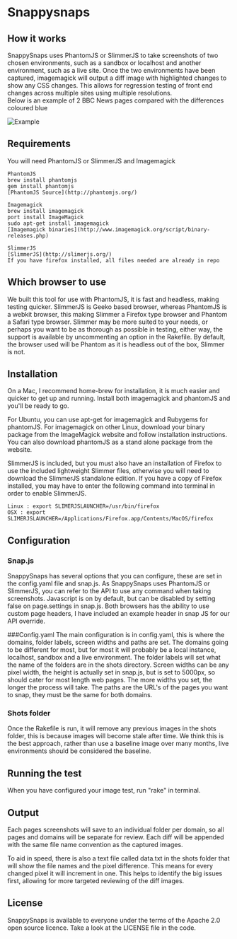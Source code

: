 # Snappysnaps

## How it works
SnappySnaps uses PhantomJS or SlimmerJS to take screenshots of two chosen environments, such as a sandbox or localhost and another environment, such as a live site.  Once the two environments have been captured, imagemagick will output a diff image with highlighted changes to show any CSS changes.  This allows for regression testing of front end changes across multiple sites using multiple resolutions.  
Below is an example of 2 BBC News pages compared with the differences coloured blue

![Example](https://github.com/BBC-News/snappysnaps/raw/master/320_diff.png)

## Requirements
You will need PhantomJS or SlimmerJS and Imagemagick
<pre><code>PhantomJS
brew install phantomjs
gem install phantomjs
[PhantomJS Source](http://phantomjs.org/)

Imagemagick
brew install imagemagick
port install ImageMagick
sudo apt-get install imagemagick
[Imagemagick binaries](http://www.imagemagick.org/script/binary-releases.php)

SlimmerJS
[SlimmerJS](http://slimerjs.org/)
If you have firefox installed, all files needed are already in repo
</pre></code>

## Which browser to use
We built this tool for use with PhantomJS, it is fast and headless, making testing quicker.  SlimmerJS is Geeko based browser, whereas PhantomJS is a webkit browser, this making Slimmer a Firefox type browser and Phantom a Safari type browser.  Slimmer may be more suited to your needs, or perhaps you want to be as thorough as possible in testing, either way, the support is available by uncommenting an option in the Rakefile.  By default, the browser used will be Phantom as it is headless out of the box, Slimmer is not.  

## Installation
On a Mac, I recommend home-brew for installation, it is much easier and quicker to get up and running.  Install both imagemagick and phantomJS and you'll be ready to go.  

For Ubuntu, you can use apt-get for imagemagick and Rubygems for phantomJS. For imagemagick on other Linux, download your binary package from the ImageMagick website and follow installation instructions.  You can also download phantomJS as a stand alone package from the website.

SlimmerJS is included, but you must also have an installation of Firefox to use the included lightweight Slimmer files, otherwise you will need to download the SlimmerJS standalone edition.  If you have a copy of Firefox installed, you may have to enter the following command into terminal in order to enable SlimmerJS.

<pre><code>Linux : export SLIMERJSLAUNCHER=/usr/bin/firefox
OSX : export SLIMERJSLAUNCHER=/Applications/Firefox.app/Contents/MacOS/firefox</pre></code>


## Configuration

### Snap.js
SnappySnaps has several options that you can configure, these are set in the config.yaml file and snap.js.  As SnappySnaps uses PhantomJS or SlimmerJS, you can refer to the API to use any command when taking screenshots.  Javascript is on by default, but can be disabled by setting false on page.settings in snap.js.  Both browsers has the ability to use custom page headers, I have included an example header in snap JS for our API override.

###Config.yaml
The main configuration is in config.yaml, this is where the domains, folder labels, screen widths and paths are set.  The domains going to be different for most, but for most it will probably be a local instance, localhost, sandbox and a live environment.  The folder labels will set what the name of the folders are in the shots directory.  Screen widths can be any pixel width, the height is actually set in snap.js, but is set to 5000px, so should cater for most length web pages.  The more widths you set, the longer the process will take.  The paths are the URL's of the pages you want to snap, they must be the same for both domains.

### Shots folder
Once the Rakefile is run, it will remove any previous images in the shots folder, this is because images will become stale after time.  We think this is the best approach, rather than use a baseline image over many months, live environments should be considered the baseline.

## Running the test
When you have configured your image test, run "rake" in terminal.

## Output
Each pages screenshots will save to an individual folder per domain, so all pages and domains will be separate for review.  Each diff will be appended with the same file name convention as the captured images.  

To aid in speed, there is also a text file called data.txt in the shots folder that will show the file names and the pixel difference.  This means for every changed pixel it will increment in one.  This helps to identify the big issues first, allowing for more targeted reviewing of the diff images.

## License
SnappySnaps is available to everyone under the terms of the Apache 2.0 open source licence. Take a look at the LICENSE file in the code.